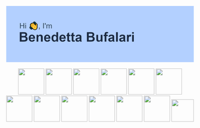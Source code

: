 <!--
**Benedetta04/Benedetta04** is a ✨ _special_ ✨ repository because its `README.md` (this file) appears on your GitHub profile.

Here are some ideas to get you started:

- 🔭 I’m currently working on ...
- 🌱 I’m currently learning ...
- 👯 I’m looking to collaborate on ...
- 🤔 I’m looking for help with ...
- 💬 Ask me about ...
- 📫 How to reach me: ...
- 😄 Pronouns: ...
- ⚡ Fun fact: ...
-->

![alt text](https://github.com/Benedetta04/Benedetta04/blob/main/header.png?raw=true)
<p align="center"> 
  <img src="https://cdn.jsdelivr.net/gh/devicons/devicon@latest/icons/java/java-original-wordmark.svg" width="70" height="70"/>
  <img src="https://cdn.jsdelivr.net/gh/devicons/devicon@latest/icons/html5/html5-original-wordmark.svg" width="70" height="70"/>
  <img src="https://cdn.jsdelivr.net/gh/devicons/devicon@latest/icons/javascript/javascript-original.svg" width="70" height="70"/>
  <img src="https://cdn.jsdelivr.net/gh/devicons/devicon@latest/icons/json/json-original.svg" width="70" height="70"/>
  <img src="https://cdn.jsdelivr.net/gh/devicons/devicon@latest/icons/mysql/mysql-original-wordmark.svg" width="70" height="70" />      
  <img src="https://cdn.jsdelivr.net/gh/devicons/devicon@latest/icons/php/php-original.svg" width="70" height="70"/>
  <img src="https://cdn.jsdelivr.net/gh/devicons/devicon@latest/icons/laravel/laravel-original-wordmark.svg" width="70" height="70"/>
  <img src="https://cdn.jsdelivr.net/gh/devicons/devicon@latest/icons/axios/axios-plain-wordmark.svg" width="70" height="70"/>
  <img src="https://cdn.jsdelivr.net/gh/devicons/devicon@latest/icons/vuejs/vuejs-original-wordmark.svg" width="70" height="70"/>
  <img src="https://cdn.jsdelivr.net/gh/devicons/devicon@latest/icons/postman/postman-original-wordmark.svg" width="70" height="70"/>
  <img src="https://cdn.jsdelivr.net/gh/devicons/devicon@latest/icons/androidstudio/androidstudio-original-wordmark.svg" width="70" height="70"/>
  <img src="https://cdn.jsdelivr.net/gh/devicons/devicon@latest/icons/csharp/csharp-original.svg" width="70" height="70" />
          
          
                  
          
          
  
          
  
            
                  
  <img src="https://cdn.jsdelivr.net/gh/devicons/devicon@latest/icons/figma/figma-original.svg" width="60" height="60"/>     
</p>
